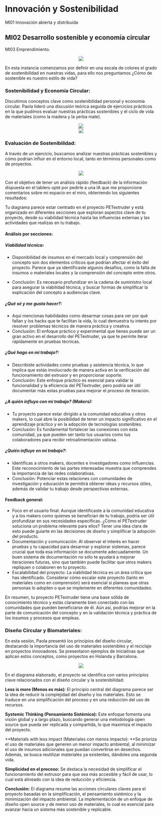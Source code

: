 

# Innovación y Sostenibilidad

MI01 Innovación abierta y distribuida 

## MI02 Desarrollo sostenible y economía circular 

MI03 Emprendimiento.


<div align="center"><img src="https://github.com/wwwteo/mateo_olivera/raw/main/docs/images/MI01/intro.png"></div>


En esta instancia comenzamos por definir en una escala de colores el grado de sostenibilidad en nuestras vidas, para ello nos preguntamos ¿Cómo de sostenible es nuestro estilo de vida? 


### Sostenibilidad y Economía Circular: 

Discutimos conceptos clave como sostenibilidad personal y economía circular. Paola lideró una discusión teórica seguida de ejercicios prácticos en la que pudimos evaluar nuestras prácticas sostenibles y el ciclo de vida de materiales (como la madera y la yerba mate).

<div align="center"><img src="https://github.com/wwwteo/mateo_olivera/raw/main/docs/images/MI02/indice.png"></div>

<div align="center"><img src="https://github.com/wwwteo/mateo_olivera/raw/main/docs/images/MI02/mi.png"></div>


### Evaluación de Sostenibilidad: 

A través de un ejercicio, buscamos analizar nuestras prácticas sostenibles y cómo podrían influir en el entorno local, tanto en términos personales como de proyectos.

<div align="center"><img src="https://github.com/wwwteo/mateo_olivera/raw/main/docs/images/MI02/ejer1.png"></div>

Con el objetivo de tener un análisis rápido (feedback) de la información dispuesta en el tablero opté por pedirle a una IA que me proporcione comentarios sobre mi espacio en el miro, obteniendo los siguientes resultados:

Tu diagrama parece estar centrado en el proyecto PETextruder y está organizado en diferentes secciones que exploran aspectos clave de tu proyecto, desde su viabilidad técnica hasta las influencias externas y las actividades que realizas en tu trabajo.


#### Análisis por secciones:

##### Viabilidad técnica:

- Disponibilidad de insumos en el mercado local y comprensión del concepto son dos elementos críticos que podrían afectar el éxito del proyecto. Parece que ya identificaste algunos desafíos, como la falta de insumos o materiales locales y la comprensión del concepto entre otros.

- Conclusión: Es necesario profundizar en la cadena de suministro local para asegurar la viabilidad técnica, y buscar formas de simplificar la explicación del concepto a audiencias clave.

##### ¿Qué sé y me gusta hacer?:

- Aquí mencionas habilidades como desarmar cosas para ver por qué fallan y los hacks que te facilitan la vida, lo cual demuestra tu interés por resolver problemas técnicos de manera práctica y creativa.
- Conclusión: El enfoque práctico y experimental que tienes puede ser un gran activo en el desarrollo del PETextruder, ya que te permite iterar rápidamente en pruebas técnicas.

##### ¿Qué hago en mi trabajo?:

- Describiste actividades como pruebas y asistencia técnica, lo que implica que estás involucrado de manera activa en la verificación del funcionamiento del extrusor y en proporcionar soporte.
- Conclusión: Este enfoque práctico es esencial para validar la funcionalidad y la eficiencia del PETextruder, pero podría ser útil documentar más estas pruebas para mejorar el proceso de iteración.
##### ¿A quién influyo con mi trabajo? (Makers):

- Tu proyecto parece estar dirigido a la comunidad educativa y otros makers, lo cual abre la posibilidad de tener un impacto significativo en el aprendizaje práctico y en la adopción de tecnologías sostenibles.
- Conclusión: Es fundamental fortalecer las conexiones con esta comunidad, ya que pueden ser tanto tus usuarios como tus colaboradores para recibir retroalimentación valiosa.

##### ¿Quién influye en mi trabajo?:

- Identificas a otros makers, docentes e investigadores como influencias. Este reconocimiento de las partes interesadas muestra que comprendes la importancia de las redes colaborativas.
- Conclusión: Potenciar estas relaciones con comunidades de investigación y educación te permitirá obtener ideas y recursos útiles, además de validar tu trabajo desde perspectivas externas.

#### Feedback general:

- Foco en el usuario final: Aunque identificaste a la comunidad educativa y a los makers como quienes se benefician de tu trabajo, podría ser útil profundizar en sus necesidades específicas. ¿Cómo el PETextruder soluciona un problema relevante para ellos? Tener una idea clara de esto puede guiarte en las decisiones de diseño y simplificar la adopción del producto.
- Documentación y comunicación: Al observar el interés en hacer pruebas y tu capacidad para desarmar y explorar sistemas, parece crucial que toda esa información se documente adecuadamente. Un buen sistema de documentación no sólo te ayudará a mejorar iteraciones futuras, sino que también puede facilitar que otros makers repliquen o colaboren en tu proyecto.
- Escalabilidad del proyecto: La viabilidad técnica es un área crítica que has identificado. Considerar cómo escalar este proyecto (tanto en materiales como en comprensión) será esencial si planeas que otras personas lo adopten o que se implemente en diferentes comunidades.

En resumen, tu proyecto PETextruder tiene una base sólida de conocimiento técnico y estás claramente bien conectado con las comunidades que pueden beneficiarse de él. Aún así, podrías mejorar en la parte de comunicación del concepto y en la validación técnica y práctica de los insumos y procesos que empleas.

### Diseño Circular y Biomateriales: 

En esta sesión, Paola presentó los principios del diseño circular, destacando la importancia del uso de materiales sostenibles y el reciclaje en proyectos innovadores. Se presentaron ejemplos de iniciativas que aplican estos conceptos, como proyectos en Holanda y Barcelona.

<div align="center"><img src="https://github.com/wwwteo/mateo_olivera/raw/main/docs/images/MI02/ejer2.png"></div>


En el diagrama elaborado, el proyecto se identifica con varios principios clave relacionados con el diseño circular y la sostenibilidad:

**Less is more (Menos es más)**: El principio central del diagrama parece ser la idea de reducir la complejidad del diseño y los materiales. Esto se traduce en una simplificación del proceso y en una reducción del uso de recursos.

**Systemic Thinking (Pensamiento Sistémico):** Este enfoque fomenta una visión global y a largo plazo, buscando generar una metodología open source que pueda ser replicada y compartida, lo que maximiza el impacto del proyecto.

**Materials with less impact (Materiales con menos impacto): **Se prioriza el uso de materiales que generen un menor impacto ambiental, al minimizar el uso de insumos adicionales que puedan convertirse en desechos. Además, se busca reutilizar materiales ya existentes, dándoles una segunda vida.

**Simplicidad en el proceso:** Se destaca la necesidad de simplificar el funcionamiento del extrusor para que sea más accesible y fácil de usar, lo cual está alineado con la idea de reducción y eficiencia.

**Conclusión:** El diagrama resume las acciones circulares claves para el proyecto basadas en la simplificación, el pensamiento sistémico y la minimización del impacto ambiental. La implementación de un enfoque de diseño open source y de menor uso de materiales, lo cual es esencial para avanzar hacia un sistema más sostenible y replicable.
